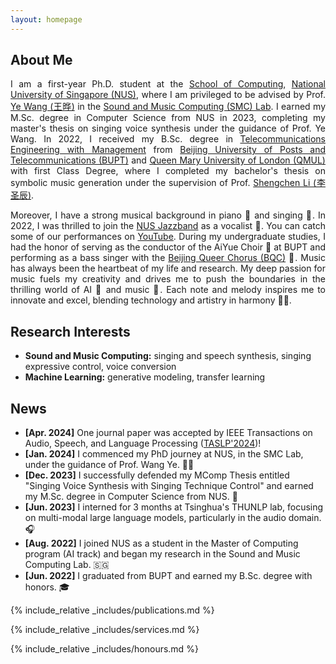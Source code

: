 ```yaml
---
layout: homepage
---
```


## About Me
<div class="about">
<p align="justify">
I am a first-year Ph.D. student at the <a href="https://www.comp.nus.edu.sg/">School of Computing</a>, <a href="https://www.nus.edu.sg/">National University of Singapore (NUS)</a>, where I am privileged to be advised by Prof. <a href="https://www.comp.nus.edu.sg/cs/people/wangye/">Ye Wang (王晔)</a> in the <a href="https://smcnus.comp.nus.edu.sg/">Sound and Music Computing (SMC) Lab</a>. I earned my M.Sc. degree in Computer Science from NUS in 2023, completing my master's thesis on singing voice synthesis under the guidance of Prof. Ye Wang. In 2022, I received my B.Sc. degree in <a href="https://is.bupt.edu.cn/">Telecommunications Engineering with Management</a> from <a href="http://www.bupt.edu.cn/">Beijing University of Posts and Telecommunications (BUPT)</a> and <a href="https://www.qmul.ac.uk/">Queen Mary University of London (QMUL)</a> with first Class Degree, where I completed my bachelor's thesis on symbolic music generation under the supervision of Prof. <a href="https://shengchenli.github.io/">Shengchen Li (李圣辰)</a>.
</p>

<p align="justify">
Moreover, I have a strong musical background in piano 🎹 and singing 🎤. In 2022, I was thrilled to join the <a href="https://cfa.nus.edu.sg/explore/talent/arts-groups/music/nus-jazz-band/">NUS Jazzband</a> as a vocalist 🎷. You can catch some of our performances on <a href="https://www.youtube.com/@nusjazzband">YouTube</a>. During my undergraduate studies, I had the honor of serving as the conductor of the AiYue Choir 🎼 at BUPT and performing as a bass singer with the <a href="https://www.youtube.com/channel/UCNMAnNY_93rND1mh8qRP7fQ">Beijing Queer Chorus (BQC)</a> 🌈. 
Music has always been the heartbeat of my life and research. My deep passion for music fuels my creativity and drives me to push the boundaries in the thrilling world of AI 🤖 and music 🎵. Each note and melody inspires me to innovate and excel, blending technology and artistry in harmony 🚀✨.
</p>
</div>

## Research Interests
- **Sound and Music Computing:** singing and speech synthesis, singing expressive control, voice conversion
- **Machine Learning:** generative modeling, transfer learning

## News
<div class="scrollable-content">
    <ul>
        <li><b>[Apr. 2024]</b> One journal paper was accepted by IEEE Transactions on Audio, Speech, and Language Processing (<a href="https://signalprocessingsociety.org/publications-resources/ieeeacm-transactions-audio-speech-and-language-processing">TASLP'2024</a>)!</li>
        <li><b>[Jan. 2024]</b> I commenced my PhD journey at NUS, in the SMC Lab, under the guidance of Prof. Wang Ye. 🥰✨</li>
        <li><b>[Dec. 2023]</b> I successfully defended my MComp Thesis entitled "Singing Voice Synthesis with Singing Technique Control" and earned my M.Sc. degree in Computer Science from NUS. 🥳</li>
        <li><b>[Jun. 2023]</b> I interned for 3 months at Tsinghua's THUNLP lab, focusing on multi-modal large language models, particularly in the audio domain. 🎧</li>
        <li><b>[Aug. 2022]</b> I joined NUS as a student in the Master of Computing program (AI track) and began my research in the Sound and Music Computing Lab. 🇸🇬</li>
        <li><b>[Jun. 2022]</b> I graduated from BUPT and earned my B.Sc. degree with honors. 🎓</li>
    </ul>
</div>

{% include_relative _includes/publications.md %}

{% include_relative _includes/services.md %}

{% include_relative _includes/honours.md %}

<div id="clustrmaps-container">
        <script type="text/javascript" id="clstr_globe" src="//clustrmaps.com/globe.js?d=Kc4kbw7G6_tZ2qrx8LQSxscrbJCYiq03i_g-Sflo5sg"></script>
</div>

